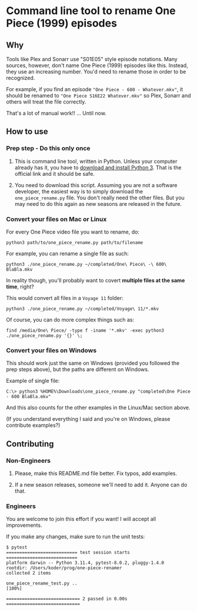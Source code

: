 # Command line tool to rename **One Piece (1999)** episodes

## Why

Tools like Plex and Sonarr use "S01E05" style episode notations. Many sources, however, don't name One Piece (1999) episodes like this. Instead, they use an increasing number. You'd need to rename those in order to be recognized.

For example, if you find an episode `"One Piece - 600 - Whatever.mkv"`, it should be renamed to `"One Piece S16E22 Whatever.mkv"` so Plex, Sonarr and others will treat the file correctly.

That's a lot of manual work!! ... Until now.

## How to use

### Prep step - Do this only once

1. This is command line tool, written in Python. Unless your computer already has it, you have to [download and install Python 3](https://www.python.org/downloads/). That is the official link and it should be safe.

2. You need to download this script. Assuming you are not a software developer, the easiest way is to simply download the `one_piece_rename.py` file. You don't really need the other files. But you may need to do this again as new seasons are released in the future.

### Convert your files on Mac or Linux

For every One Piece video file you want to rename, do:

```shell
python3 path/to/one_piece_rename.py path/to/filename
```

For example, you can rename a single file as such:

```shell
python3 ./one_piece_rename.py ~/completed/One\ Piece\ -\ 600\ BlaBla.mkv
```

In reality though, you'll probably want to covert **multiple files at the same time**, right?

This would convert all files in a `Voyage 11` folder:

```shell
python3 ./one_piece_rename.py ~/completed/Voyage\ 11/*.mkv
```

Of course, you can do more complex things such as:

```shell
find /media/One\ Piece/ -type f -iname '*.mkv' -exec python3 ./one_piece_rename.py '{}' \;
```

### Convert your files on Windows

This should work just the same on Windows (provided you followed the prep steps above), but the paths are different on Windows.

Example of single file:

```shell
C:\> python3 %HOME%\Downloads\one_piece_rename.py "completed\One Piece - 600 BlaBla.mkv"
```

And this also counts for the other examples in the Linux/Mac section above.

(If you understand everything I said and you're on Windows, please contribute examples?)

## Contributing

### Non-Engineers

1. Please, make this README.md file better. Fix typos, add examples.

2. If a new season releases, someone we'll need to add it. Anyone can do that.

### Engineers

You are welcome to join this effort if you want! I will accept all improvements.

If you make any changes, make sure to run the unit tests:

```shell
$ pytest
=========================== test session starts ===========================
platform darwin -- Python 3.11.4, pytest-8.0.2, pluggy-1.4.0
rootdir: /Users/koder/prog/one-piece-renamer
collected 2 items                                                         

one_piece_rename_test.py ..                                         [100%]

============================ 2 passed in 0.00s ============================
```

